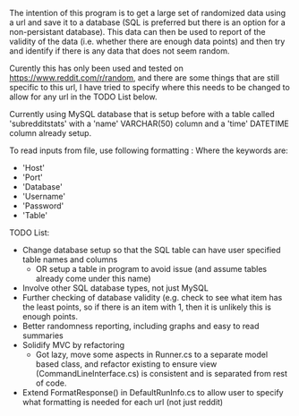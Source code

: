 The intention of this program is to get a large set of randomized data using a url and save it to a database (SQL is preferred but there is an option for a non-persistant database).
This data can then be used to report of the validity of the data (i.e. whether there are enough data points) and then try and identify if there is any data that does not seem random.

Curently this has only been used and tested on https://www.reddit.com/r/random, and there are some things that are still specific to this url, I have tried to specify where this needs to be changed to allow for any url in the TODO List below.

Currently using MySQL database that is setup before with a table called 'subredditstats' with a 'name' VARCHAR(50) column and a 'time' DATETIME column already setup.

To read inputs from file, use following formatting
<Keyword>:<Value>
Where the keywords are:
- 'Host'
- 'Port'
- 'Database'
- 'Username'
- 'Password'
- 'Table'

TODO List:
- Change database setup so that the SQL table can have user specified table names and columns
    - OR setup a table in program to avoid issue (and assume tables already come under this name)
- Involve other SQL database types, not just MySQL
- Further checking of database validity (e.g. check to see what item has the least points, so if there is an item with 1, then it is unlikely this is enough points.
- Better randomness reporting, including graphs and easy to read summaries
- Solidify MVC by refactoring
    - Got lazy, move some aspects in Runner.cs to a separate model based class, and refactor existing to ensure view (CommandLineInterface.cs) is consistent and is separated from rest of code.
- Extend FormatResponse() in DefaultRunInfo.cs to allow user to specify what formatting is needed for each url (not just reddit)
